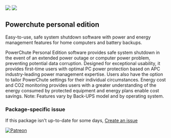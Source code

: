 [![](https://img.shields.io/chocolatey/v/powerchute-personal?color=green&label=p4merge)](https://chocolatey.org/packages/powerchute-personal) [![](https://img.shields.io/chocolatey/dt/powerchute-personal)](https://chocolatey.org/packages/powerchute-personal)

## Powerchute personal edition
Easy-to-use, safe system shutdown software with power and energy management features for home 
computers and battery backups.   

PowerChute Personal Edition software provides safe system shutdown in the event of an extended 
power outage or computer power problem, preventing potential data corruption. Designed for 
exceptional usability, it provides first-time users with optimal PC power protection based on 
APC industry-leading power management expertise. Users also have the option to tailor 
PowerChute settings for their individual circumstances. Energy cost and CO2 monitoring provides 
users with a greater understanding of the energy consumed by protected equipment and energy plans 
enable cost savings. Note: Features vary by Back-UPS model and by operating system.

### Package-specific issue
If this package isn't up-to-date for some days, [Create an issue](https://github.com/tunisiano187/Chocolatey-packages/issues/new/choose)

[![Patreon](https://cdn.jsdelivr.net/gh/tunisiano187/Chocolatey-packages@d15c4e19c709e7148588d4523ffc6dd3cd3c7e5e/icons/patreon.png)](https://www.patreon.com/bePatron?u=39585820)